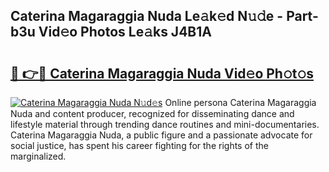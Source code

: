 ## Caterina Magaraggia Nuda Le𝚊k𝚎d N𝚞𝚍e - Part-b3u Vid𝚎o Photos Le𝚊ks J4B1A

# <h2><a href="http://fbdtma.evod.top/?m=Caterina+Magaraggia+Nuda">🔗 👉🔴 Caterina Magaraggia Nuda Vid𝚎o Ph𝚘t𝚘s</a></h2>

[![Caterina Magaraggia Nuda N𝚞d𝚎s](https://i.imgur.com/8V9OHl7.gif)](http://fbdtma.evod.top/?m=Caterina+Magaraggia+Nuda)
Online persona Caterina Magaraggia Nuda and content producer, recognized for disseminating dance and lifestyle material through trending dance routines and mini-documentaries. Caterina Magaraggia Nuda, a public figure and a passionate advocate for social justice, has spent his career fighting for the rights of the marginalized. 
